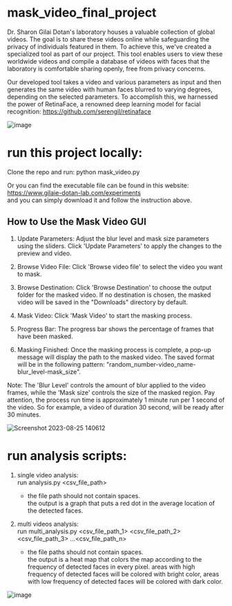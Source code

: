 # mask_video_final_project

Dr. Sharon Gilai Dotan's laboratory houses a valuable collection of global videos. The goal is to share these videos online while safeguarding the privacy of individuals featured in them. To achieve this, we've created a specialized tool as part of our project. This tool enables users to view these worldwide videos and compile a database of videos with faces that the laboratory is comfortable sharing openly, free from privacy concerns.

Our developed tool takes a video and various parameters as input and then generates the same video with human faces blurred to varying degrees, depending on the selected parameters. To accomplish this, we harnessed the power of RetinaFace, a renowned deep learning model for facial recognition:  https://github.com/serengil/retinaface   

![image](https://github.com/mashashopen/mask_video_final_project/assets/117173246/5d725871-8198-4d9f-a13c-6dd678a54f7a)

# run this project locally:  
   
Clone the repo and run: python mask_video.py   

Or you can find the executable file can be found in this website: https://www.gilaie-dotan-lab.com/experiments  
and you can simply download it and follow the instruction above.  

## How to Use the Mask Video GUI

1. Update Parameters: Adjust the blur level and mask size parameters using the sliders. Click 'Update Parameters' to apply the changes to the preview and video.

2. Browse Video File: Click 'Browse video file' to select the video you want to mask.

3. Browse Destination: Click 'Browse Destination' to choose the output folder for the masked video. If no destination is chosen, the masked video will be saved in the "Downloads" directory by default.

4. Mask Video: Click 'Mask Video' to start the masking process.

5. Progress Bar: The progress bar shows the percentage of frames that have been masked.

6. Masking Finished: Once the masking process is complete, a pop-up message will display the path to the masked video. The saved format will be in the following pattern: "random_number-video_name-blur_level-mask_size".

Note: The 'Blur Level' controls the amount of blur applied to the video frames, while the 'Mask size' controls the size of the masked region.
Pay attention, the process run time is approximately 1 minute run per 1 second of the video. So for example, a video of duration 30 second, will be ready after 30 minutes. 

![Screenshot 2023-08-25 140612](https://github.com/mashashopen/mask_video_final_project/assets/117173246/bde460bc-3085-43e4-9918-34b09079bec7)

# run analysis scripts:

1. single video analysis:  
   run analysis.py <csv_file_path>  
   * the file path should not contain spaces.  
   the output is a graph that puts a red dot in the average location of the detected faces.

2. multi videos analysis:  
   run multi_analysis.py <csv_file_path_1> <csv_file_path_2> <csv_file_path_3> ...<csv_file_path_n>  
   * the file paths should not contain spaces.  
   the output is a heat map that colors the map according to the frequency of detected faces in every pixel. areas with high frequency of detected faces will be colored with bright color, areas with low frequency of detected faces will be colored with dark color.

![image](https://github.com/mashashopen/mask_video_final_project/assets/117173246/65a0de69-6f5e-4c22-be1d-120b432dda1e)


